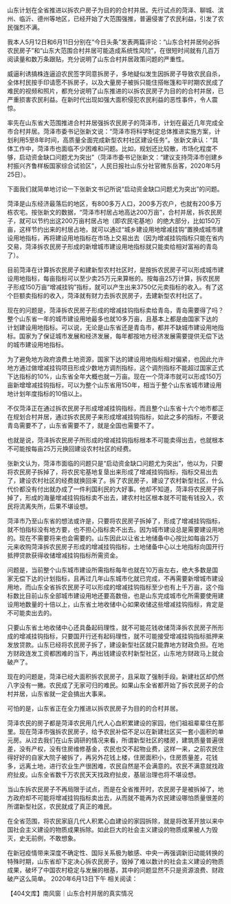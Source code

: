 山东计划在全省推进以拆农户房子为目的的合村并居。先行试点的菏泽、聊城、滨州、临沂、德州等地区，已经开始了大范围强推，普遍侵害了农民利益，引发了农民强烈不满。

我本人5月12日和6月11日分别在“今日头条”发表两篇评论：“山东合村并居何必拆农民房子”和“山东大范围合村并居可能造成系统性风险”，在很短时间就有几百万阅读量和数万条跟贴，充分说明了山东合村并居政策问题的严重性。

威逼利诱搞株连逼迫农民签字同意拆房子，多地疑似发生因拆房子导致农民自杀，全体村民按手印请愿不拆房子，以及大量房子被拆只能住搭帐篷和平时期农民成了难民的视频和照片，都充分说明了山东推进的以拆农民房子为目的的合村并居，已严重损害农民利益。在新时代出现如强大面积侵犯农民利益的恶性事件，令人震惊。

率先在山东省大范围推进合村并居强拆农民房子的菏泽市，计划在最近几年完成全市合村并居。菏泽市委书记张新文说：“菏泽市将科学制定总体推进实施方案，计划利用5至8年时间，高质量全面完成新型农村社区建设任务”。张新文承认：“具体工作中，菏泽市也面临不少困难和问题。比如，规划还比较散，市场化程度不够，启动资金缺口问题尤为突出”（菏泽市委书记张新文：“建议支持菏泽市创建乡村振兴齐鲁样板国家综合试验区”，人民日报社山东分社官微东岳客，2020年5月25日）。

下面我们就简单地讨论一下张新文书记所说“启动资金缺口问题尤为突出”的问题。

菏泽是山东经济最落后的地区，有800多万人口，200多万农户，也就有200多万栋农宅。按张新文的数据，“菏泽市村居占地高达200万亩”，合村并居，拆农民房子，就可以节约出这200万亩村居占地（即农民宅基地）的绝大部分，比如150万亩，这样节约出来的村居占地，就可以通过“城乡建设用地增减挂钩”置换成城市建设用地指标，再将建设用地指标在市场上交易出去（因为增减挂钩指标只能在省内交易，菏泽拆农民房子形成的新增城市建设用地指标就只能卖给相对富裕的青岛了）。

目前菏泽在计算拆农民房子和建新型农村社区时，是按拆农民房子可以形成城市建设用地指标，每亩指标可以至少卖25万元来算帐的。按每亩25万计算，拆农民房子形成150万亩“增减挂钩”指标，就可以产生出来3750亿元卖指标的收入。有了这个巨额卖指标的收入，菏泽就有财力去拆农民房子，去建新型农村社区了。

现在的问题是，菏泽拆农民房子形成的增减挂钩指标卖给青岛，青岛需要得了吗？整个山东省一年的城市建设用地最多也就10多万亩，且基本上都是由国家下达的计划建设用地指标。可以说，无论是山东省还是青岛市，都并不缺城市建设用地指标。国家为了保证城市发展和经济发展，每年都按地方经济发展需要提供无偿下达的城市建设用地指标。

为了避免地方政府浪费土地资源，国家下达的建设用地指标相对偏紧，也因此允许地方通过做增减挂钩项目形成少数地方调剂指标，这个调剂指标不能超过国家正式下达指标的10%，山东省全年大概也就一万亩。现在一个菏泽市就可以形成150万亩新增增减挂钩指标，可以为整个山东省用150年，相当于整个山东省城市建设用地计划年度指标的10倍以上。

不仅菏泽正在通过拆农民房子形成增减挂钩指标，而且整个山东省十六个地市都正在规划合村并居，通过拆农民房子来形成增减挂钩指标，如此之多的指标，不要说青岛需要不了，山东省需要不了，就是全国也需要不了。

也就是说，菏泽拆农民房子所形成的增减挂钩指标根本不可能卖得出去，也就根本不可能按每亩25万元换回建设农村社区的经费。

张新文认为，菏泽市面临的问题只是“启动资金缺口问题尤为突出”，他以为，只要将农民房子拆掉了，将农民宅基地复垦出来形成了增减挂钩指标，指标交易出去了，建设农村社区的经费就换回来了。拆了农民房子，建设了农村新型社区，什么代价都没有付出就办成了一件利国利民的大好事。他却不知道，菏泽将农民房子拆掉了，形成的海量增减挂钩指标卖不出去，建农村社区根本就不可能有钱投入，农民将流离失所，后果不堪设想。

菏泽市乃至山东省的想法或许是，只要将农民房子拆掉了，形成了增减挂钩指标，就不怕指标没有地方要，也不担心指标卖不出去。因为城市建设总是需要建设用地的。现在不需要将来也会需要的。山东因此以让省土地储备中心按比如每亩25万元来收购菏泽拆农民房子形成的增减挂钩指标，土地储备中心以土地指标向国开行抵押贷款获得收储增减挂钩指标所需资金。

问题是，当前整个山东城市建设所需指标每年也就在10万亩左右，绝大多数是国家无偿下达的计划指标，且再过几年山东城市化就已完成，不再需要新增城市建设用地，而山东全省拆农民房子可以形成的增减挂钩指标至少也有上千万亩，这个指标数比目前山东全部城市建设用地还要高数倍，也是山东完成城市化所需要使用建设用地数量的十倍以上，山东省土地收储中心如果收储这些增减挂钩指标，肯定是不可能卖出去的。

只要山东省土地收储中心还具备起码理性，就不可能花钱收储菏泽拆农民房子所形成的增减挂钩指标，只要国开行还有起码理性，就不可能接受增减挂钩指标抵押来发放贷款。山东已经将农民房子拆了，建设新型社区就只能靠地方财政负担。在地方财政连发工资都困难的当下，再出钱建设农村新型社区，山东地方财政马上就会破产了。

现在的问题是，菏泽已经大面积拆农民房子，且采取了强制手段。新建社区却仍然八字没有一撇。农民成了无家可归的难民。如果山东全省都开始了拆农民房子的合村并居，山东省就一定会搞出大事来。

可怕的是，山东省正在全力推进以拆农民房子为目的的合村并居。

菏泽农民的房子都是菏泽农民用几代人心血积累建设的家园，他们祖祖辈辈住在那里。现在菏泽市强拆农民房子，给予农民补偿不足以在新建社区买一套小面积的单元房。从过去我们在山东调研的情况来看，所谓新型社区的楼房，建筑质量普遍很差，没有产权，没有住房维修基金，农民也交不起物业费，这样一来，之前农民住得好好的自家大院子被拆了，再另外花钱上楼，住房面积小，住房质量差，花钱多，远离土地，进行农业生产很困难，农民自然是不会满意的。农民不满意就找政府扯皮。山东全省数千万农民天天找政府扯皮，基层治理也将不堪设想。

当山东拆农民房子不再局限于试点，而是在全省推开时，农民房子是被拆掉了，地方政府却不可能将增减挂钩指标卖出去，从而就不能再为农民建设哪怕质量很差的所谓新型社区，农民就成了真正的难民。

在全省范围，将农民家庭几代人积累心血建设的家园拆除，就是将改革开放以来中国社会主义建设的物质成果拆除。如此巨大的社会主义建设的物质成果被人为毁灭，史无前例，不敢想象。

在新冠疫情带来深度不确定性、国际关系极为敏感、中央一再强调新旧动能转换的特殊时期，山东省却下定决心拆农民房子，毁掉了难以数计的社会主义建设的物质成果，破坏了中国农村稳定与发展的根基，其中的问题显然不只是资源浪费、财政破产这么简单。 2020年6月13日下午 相关阅读：

【404文库】南风窗｜山东合村并居的真实情况 


